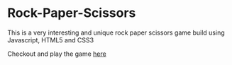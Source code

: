 # Rock-Paper-Scissors

This is a very interesting and unique rock paper scissors game build using Javascript, HTML5 and CSS3

Checkout and play the game [here](https://urvashi-code1255.github.io/Rock-Paper-Scissors-Game/)

